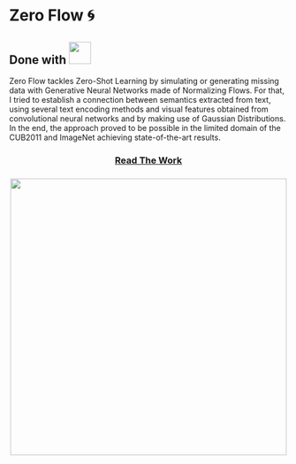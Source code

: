 # Zero Flow :cyclone:	

<h2 align="left">
      Done with <img src="https://github.com/pytorch/pytorch/blob/master/docs/source/_static/img/pytorch-logo-dark.png" height=40></a>
</h2>


Zero Flow tackles Zero-Shot Learning by simulating or generating missing data with Generative Neural Networks made of Normalizing Flows. For that, I tried to establish a connection between semantics extracted from text, using several text encoding methods and visual features obtained from convolutional neural networks and by making use of Gaussian Distributions. In the end, the approach proved to be possible in the limited domain of the CUB2011 and ImageNet achieving state-of-the-art results.

<h3 align="center">
    <a href="https://www.miguelvalente.xyz/files/msc_thesis_miguelvalente.pdf">Read The Work</a>
</h3>
<h3 align="center">
    <a href="https://www.miguelvalente.xyz/files/msc_thesis_miguelvalente.pdf"><img src="https://www.miguelvalente.xyz/imgs/misc/thesis_first.png" width=500></a>
</h3>

<!-- PyTorch Implementation Zero Flow Zero Shot Learning Normalizing Flows State of the art SOTA -->

